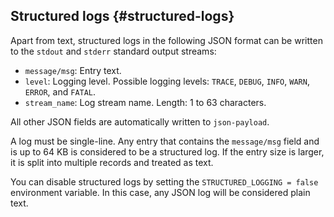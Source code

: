 ## Structured logs {#structured-logs}

Apart from text, structured logs in the following JSON format can be written to the `stdout` and `stderr` standard output streams:

* `message/msg`: Entry text.
* `level`: Logging level. Possible logging levels: `TRACE`, `DEBUG`, `INFO`, `WARN`, `ERROR`, and `FATAL`.
* `stream_name`: Log stream name. Length: 1 to 63 characters.

All other JSON fields are automatically written to `json-payload`.

A log must be single-line. Any entry that contains the `message/msg` field and is up to 64 KB is considered to be a structured log. If the entry size is larger, it is split into multiple records and treated as text.

You can disable structured logs by setting the `STRUCTURED_LOGGING = false` environment variable. In this case, any JSON log will be considered plain text.